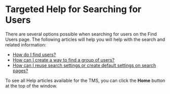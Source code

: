 # Targeted Help for Searching for Users

There are several options possible when searching for users on the Find Users page. The following articles will help you will help with the search and related information: 

- [How do I find users?](../tms-administrators/users/student-management/find-users.md)
- [How can I create a way to find a group of users?](../tms-administrators/users/student-management/create-way-to-find-group-of-users.md)
- [How can I reuse search settings or create default settings on search pages?](..//tms-administrators/fundamentals/reuse-search-settings-or-create-default-settings-on-search-pages.md)

To see all Help articles available for the TMS, you can click the **Home** button at the top of the window.